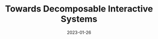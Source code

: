 ---
title: 'Towards Decomposable Interactive Systems'
authors: 'Katherine W Song, Aditi Maheshwari, Eric M Gallo, Andreea Danielescu, and Eric Paulos'
venue: 'CHI 2022'
doi: 'https://dl.acm.org/doi/abs/10.1145/3491102.3502007'

picked_by: 'Zeyu Yan'
date: 2023-01-26
---